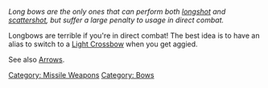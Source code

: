 *Long bows are the only ones that can perform both
[longshot](Longshot.md "wikilink") and
[scattershot](Scattershot.md "wikilink"), but suffer a large penalty to
usage in direct combat.*

Longbows are terrible if you're in direct combat! The best idea is to
have an alias to switch to a [ Light
Crossbow](:Category:_Light_Crossbows.md "wikilink") when you get aggied.

See also [Arrows](:Category:_Arrows.md "wikilink").

[Category: Missile Weapons](Category:_Missile_Weapons "wikilink")
[Category: Bows](Category:_Bows "wikilink")
